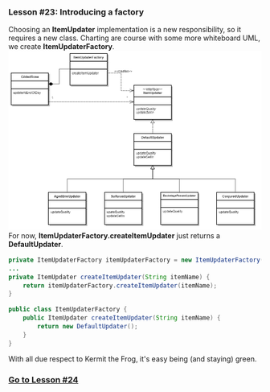 ### Lesson #23: Introducing a factory
Choosing an **ItemUpdater** implementation is a new responsibility, so it requires a new class.  Charting are course with some more whiteboard UML, we create **ItemUpdaterFactory**.  
![](https://github.com/d215steinberg/GildedRose-Java/blob/Lesson%2323/images/Lesson%20%2323.png)
For now, **ItemUpdaterFactory.createItemUpdater** just returns a **DefaultUpdater**.

```java
private ItemUpdaterFactory itemUpdaterFactory = new ItemUpdaterFactory();
...
private ItemUpdater createItemUpdater(String itemName) {
    return itemUpdaterFactory.createItemUpdater(itemName);
}
```
```java
public class ItemUpdaterFactory { 
    public ItemUpdater createItemUpdater(String itemName) {
        return new DefaultUpdater();
    }
}
```
With all due respect to Kermit the Frog, it's easy being (and staying) green.
### [Go to Lesson #24](https://github.com/d215steinberg/GildedRose-Java/tree/Lesson%2324)

